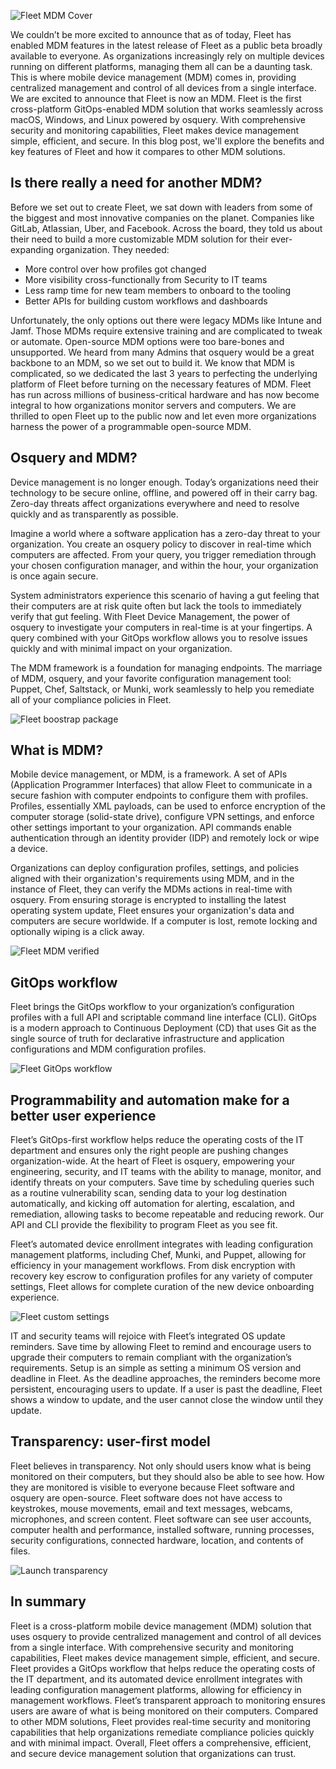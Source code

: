 ![Fleet MDM Cover](../website/assets/images/articles/fleet-mdm-launch-cover-800x450@2x.jpg)

We couldn’t be more excited to announce that as of today, Fleet has enabled MDM features in the latest release of Fleet as a public beta broadly available to everyone. As organizations increasingly rely on multiple devices running on different platforms, managing them all can be a daunting task. This is where mobile device management (MDM) comes in, providing centralized management and control of all devices from a single interface. We are excited to announce that Fleet is now an MDM. Fleet is the first cross-platform GitOps-enabled MDM solution that works seamlessly across macOS, Windows, and Linux powered by osquery. With comprehensive security and monitoring capabilities, Fleet makes device management simple, efficient, and secure. In this blog post, we'll explore the benefits and key features of Fleet and how it compares to other MDM solutions.

## Is there really a need for another MDM?
 
Before we set out to create Fleet, we sat down with leaders from some of the biggest and most innovative companies on the planet. Companies like GitLab, Atlassian, Uber, and Facebook. Across the board, they told us about their need to build a more customizable MDM solution for their ever-expanding organization. They needed:
- More control over how profiles got changed
- More visibility cross-functionally from Security to IT teams
- Less ramp time for new team members to onboard to the tooling
- Better APIs for building custom workflows and dashboards

Unfortunately, the only options out there were legacy MDMs like Intune and Jamf. Those MDMs require extensive training and are complicated to tweak or automate. Open-source MDM options were too bare-bones and unsupported. We heard from many Admins that osquery would be a great backbone to an MDM, so we set out to build it. We know that MDM is complicated, so we dedicated the last 3 years to perfecting the underlying platform of Fleet before turning on the necessary features of MDM. Fleet has run across millions of business-critical hardware and has now become integral to how organizations monitor servers and computers. We are thrilled to open Fleet up to the public now and let even more organizations harness the power of a programmable open-source MDM.  
## Osquery and MDM?

Device management is no longer enough. Today’s organizations need their technology to be secure online, offline, and powered off in their carry bag. Zero-day threats affect organizations everywhere and need to resolve quickly and as transparently as possible.

Imagine a world where a software application has a zero-day threat to your organization. You create an osquery policy to discover in real-time which computers are affected. From your query, you trigger remediation through your chosen configuration manager, and within the hour, your organization is once again secure. 

System administrators experience this scenario of having a gut feeling that their computers are at risk quite often but lack the tools to immediately verify that gut feeling. With Fleet Device Management, the power of osquery to investigate your computers in real-time is at your fingertips. A query combined with your GitOps workflow allows you to resolve issues quickly and with minimal impact on your organization.

The MDM framework is a foundation for managing endpoints. The marriage of MDM, osquery, and your favorite configuration management tool: Puppet, Chef, Saltstack, or Munki, work seamlessly to help you remediate all of your compliance policies in Fleet.

![Fleet boostrap package](../website/assets/images/articles/fleet-mdm-launch-bootstrap-package-800x450@2x.jpg)

## What is MDM?

Mobile device management, or MDM, is a framework. A set of APIs (Application Programmer Interfaces) that allow Fleet to communicate in a secure fashion with computer endpoints to configure them with profiles. Profiles, essentially XML payloads, can be used to enforce encryption of the computer storage (solid-state drive), configure VPN settings, and enforce other settings important to your organization. API commands enable authentication through an identity provider (IDP) and remotely lock or wipe a device.

Organizations can deploy configuration profiles, settings, and policies aligned with their organization's requirements using MDM, and in the instance of Fleet, they can verify the MDMs actions in real-time with osquery. From ensuring storage is encrypted to installing the latest operating system update, Fleet ensures your organization's data and computers are secure worldwide. If a computer is lost, remote locking and optionally wiping is a click away.

![Fleet MDM verified](../website/assets/images/articles/fleet-mdm-launch-verified-800x450@2x.jpg)

## GitOps workflow

Fleet brings the GitOps workflow to your organization’s configuration profiles with a full API and scriptable command line interface (CLI). GitOps is a modern approach to Continuous Deployment (CD) that uses Git as the single source of truth for declarative infrastructure and application configurations and MDM configuration profiles.

![Fleet GitOps workflow](../website/assets/images/articles/fleet-mdm-launch-gitops-flow-800x640.jpg)

## Programmability and automation make for a better user experience

Fleet’s GitOps-first workflow helps reduce the operating costs of the IT department and ensures only the right people are pushing changes organization-wide. At the heart of Fleet is osquery, empowering your engineering, security, and IT teams with the ability to manage, monitor, and identify threats on your computers. Save time by scheduling queries such as a routine vulnerability scan, sending data to your log destination automatically, and kicking off automation for alerting, escalation, and remediation, allowing tasks to become repeatable and reducing rework. Our API and CLI provide the flexibility to program Fleet as you see fit.

Fleet’s automated device enrollment integrates with leading configuration management platforms, including Chef, Munki, and Puppet, allowing for efficiency in your management workflows. From disk encryption with recovery key escrow to configuration profiles for any variety of computer settings, Fleet allows for complete curation of the new device onboarding experience.

![Fleet custom settings](../website/assets/images/articles/fleet-mdm-launch-custom-settings-800x450@2x.jpg)

IT and security teams will rejoice with Fleet’s integrated OS update reminders. Save time by allowing Fleet to remind and encourage users to upgrade their computers to remain compliant with the organization’s requirements. Setup is an simple as setting a minimum OS version and deadline in Fleet. As the deadline approaches, the reminders become more persistent, encouraging users to update. If a user is past the deadline, Fleet shows a window to update, and the user cannot close the window until they update.

## Transparency: user-first model

Fleet believes in transparency. Not only should users know what is being monitored on their computers, but they should also be able to see how. How they are monitored is visible to everyone because Fleet software and osquery are open-source. Fleet software does not have access to keystrokes, mouse movements, email and text messages, webcams, microphones, and screen content. Fleet software can see user accounts, computer health and performance, installed software, running processes, security configurations, connected hardware, location, and contents of files.

![Launch transparency](../website/assets/images/articles/fleet-launch-transparency-800x450@2x.jpg)

## In summary

Fleet is a cross-platform mobile device management (MDM) solution that uses osquery to provide centralized management and control of all devices from a single interface. With comprehensive security and monitoring capabilities, Fleet makes device management simple, efficient, and secure. Fleet provides a GitOps workflow that helps reduce the operating costs of the IT department, and its automated device enrollment integrates with leading configuration management platforms, allowing for efficiency in management workflows. Fleet’s transparent approach to monitoring ensures users are aware of what is being monitored on their computers. Compared to other MDM solutions, Fleet provides real-time security and monitoring capabilities that help organizations remediate compliance policies quickly and with minimal impact. Overall, Fleet offers a comprehensive, efficient, and secure device management solution that organizations can trust.

<meta name="category" value="releases">
<meta name="authorFullName" value="JD Strong">
<meta name="authorGitHubUsername" value="spokanemac">
<meta name="publishedOn" value="2023-04-11">
<meta name="articleTitle" value="Fleet introduces MDM">
<meta name="articleImageUrl" value="../website/assets/images/articles/fleet-mdm-launch-cover-800x450@2x.jpg">
